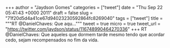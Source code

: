 
+++
author = "Jaydson Gomes"
categories = ["tweet"]
date = "Thu Sep 22 05:41:43 +0000 2011"
draft = false
slug = "71f20d5d4a41ce67d94023230592864fc8269040"
tags = ["tweet"]
title = """RT @DanielChaves: Que aqu..."""
tweet = true
micro = true
tweet_url = "https://twitter.com/jaydson/status/116748990464270336"
+++
RT @DanielChaves: Que aqueles que dormem tarde mesmo tendo que acordar cedo, sejam recompensados no fim da vida.
